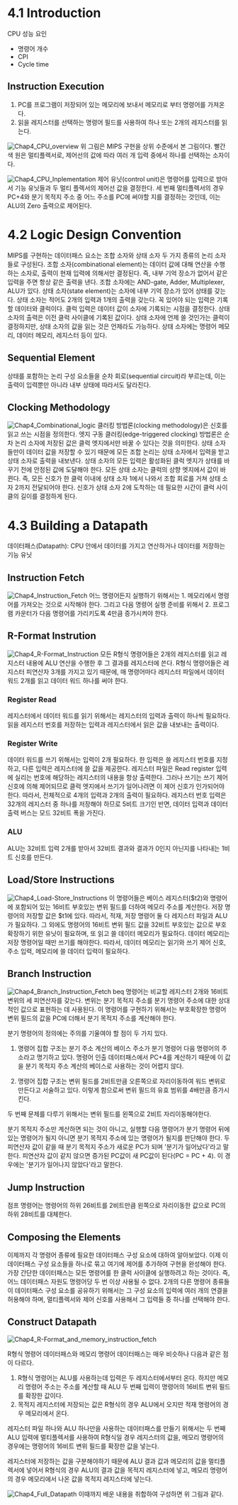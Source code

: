 # 4.1 Introduction
CPU 성능 요인
- 명령어 개수
- CPI
- Cycle time

## Instruction Execution
1. PC를 프로그램이 저장되어 있는 메모리에 보내서 메모리로 부터 명령어를 가져온다.
2. 읽을 레지스터를 선택하는 명령어 필드를 사용하여 하나 또는 2개의 레지스터를 읽는다.

![Chap4_CPU_overview](Chap4_CPU_overview.PNG)
위 그림은 MIPS 구현을 상위 수준에서 본 그림이다. 빨간색 원은 멀티플렉서로, 제어선의 값에 따라 여러 개 입력 중에서 하나를 선택하는 소자이다. 

![Chap4_CPU_Inplementation](Chap4_CPU_Inplementation.PNG)
제어 유닛(control unit)은 명령어를 입력으로 받아서 기능 유닛들과 두 멀티 플렉서의 제어선 값을 결정한다.
세 번째 멀티플렉서의 경우 PC+4와 분기 목적지 주소 중 어느 주소를 PC에 써야할 지를 결정하는 것인데, 이는 ALU의 Zero 출력으로 제어된다. 

# 4.2 Logic Design Convention
MIPS를 구현하는 데이터패스 요소는 조합 소자와 상태 소자 두 가지 종류의 논리 소자들로 구성된다. 조합 소자(combinational element)는 데이터 값에 대해 연산을 수행하는 소자로, 출력이 현재 입력에 의해서만 결정된다. 즉, 내부 기억 장소가 없어서 같은 입력을 주면 항상 같은 출력을 낸다. 조합 소자에는 AND-gate, Adder, Multiplexer, ALU가 있다.
상태 소자(state element)는 소자에 내부 기억 장소가 있어 상태를 갖는다. 상태 소자는 적어도 2개의 입력과 1개의 출력을 갖는다. 꼭 있어야 되는 입력은 기록할 데이터와 클럭이다. 클럭 입력은 데이터 값이 소자에 기록되는 시점을 결정한다. 상태 소자의 출력은 이전 클럭 사이클에 기록된 값이다. 상태 소자에 언제 쓸 것인가는 클럭이 결정하지만, 상태 소자의 값을 읽는 것은 언제라도 가능하다. 상태 소자에는 명령어 메모리, 데이터 메모리, 레지스터 등이 있다.

## Sequential Element
상태를 포함하는 논리 구성 요소들을 순차 회로(sequential circuit)라 부르는데, 이는 출력이 입력뿐만 아니라 내부 상태에 따라서도 달라진다.

## Clocking Methodology
![Chap4_Combinational_logic](Chap4_Combinational_logic.PNG)
클러킹 방법론(clocking methodology)은 신호를 읽고 쓰는 시점을 정의한다. 엣지 구동 클러킹(edge-triggered clocking) 방법론은 순차 논리 소자에 저장된 값은 클럭 엣지에서만 바꿀 수 있다는 것을 의미한다. 상태 소자들만이 데이터 값을 저장할 수 있기 때문에 모든 조합 논리는 상태 소자에서 입력을 받고 상태 소자로 출력을 내보낸다.
상태 소자의 모든 입력은 활성화된 클럭 엣지가 상태를 바꾸기 전에 안정된 값에 도달해야 한다. 모든 상태 소자는 클럭의 상향 엣지에서 값이 바뀐다. 즉, 모든 신호가 한 클럭 이내에 상태 소자 1에서 나와서 조합 회로를 거쳐 상태 소자 2까지 전달되어야 한다. 신호가 상태 소자 2에 도착하는 데 필요한 시간이 클럭 사이클의 길이를 결정하게 된다.

# 4.3 Building a Datapath
데이터패스(Datapath): CPU 안에서 데이터를 가지고 연산하거나 데이터를 저장하는 기능 유닛
## Instruction Fetch
![Chap4_Instruction_Fetch](Chap4_Instruction_Fetch.PNG)
어느 명령어든지 실행하기 위해서는 1. 메모리에서 명령어를 가져오는 것으로 시작해야 한다. 그리고 다음 명령어 실행 준비를 위해서 2. 프로그램 카운터가 다음 명령어를 가리키도록 4만큼 증가시켜야 한다. 

## R-Format Instrution
![Chap4_R-Format_Instruction](Chap4_R-Format_Instruction.PNG)
모든 R형식 명령어들은 2개의 레지스터를 읽고 레지스터 내용에 ALU 연산을 수행한 후 그 결과를 레지스터에 쓴다. R형식 명령어들은 레지스터 피연산자 3개를 가지고 있기 때문에, 매 명령어마다 레지스터 파일에서 데이터 워드 2개를 읽고 데이터 워드 하나를 써야 한다. 

### Register Read
레지스터에서 데이터 워드를 읽기 위해서는 레지스터의 입력과 출력이 하나씩 필요하다. 읽을 레지스터 번호를 저장하는 입력과 레지스터에서 읽은 값을 내보내는 출력이다.

### Register Write
데이터 워드를 쓰기 위해서는 입력이 2개 필요하다. 한 입력은 쓸 레지스터 번호를 지정하고, 다른 입력은 레지스터에 쓸 값을 제공한다. 레지스터 파일은 Read register 입력에 실리는 번호에 해당하는 레지스터의 내용을 항상 출력한다. 그러나 쓰기는 쓰기 제어 신호에 의해 제어되므로 클럭 엣지에서 쓰기가 일어나려면 이 제어 신호가 인가되어야 한다. 따라서, 전체적으로 4개의 입력과 2개의 출력이 필요하다. 레지스터 번호 입력은 32개의 레지스터 중 하나를 저장해야 하므로 5비트 크기인 반면, 데이터 입력과 데이터 출력 버스는 모드 32비트 폭을 가진다.

### ALU
ALU는 32비트 입력 2개를 받아서 32비트 결과와 결과가 0인지 아닌지를 나타내는 1비트 신호를 만든다.

## Load/Store Instructions
![Chap4_Load-Store_Instructions](Chap4_Load-Store_Instructions.PNG)
이 명령어들은 베이스 레지스터(\$t2)와 명령어에 포함되어 있는 16비트 부호있는 변위 필드를 더하여 메모리 주소를 계산한다. 저장 명령어의 저장할 값은 \$t1에 있다. 따라서, 적재, 저장 명령어 둘 다 레지스터 파일과 ALU가 필요하다. 그 외에도 명령어의 16비트 변위 필드 값을 32비트 부호있는 값으로 부호확장하기 위한 유닛이 필요하며, 또 읽고 쓸 데이터 메모리가 필요하다. 
데이터 메모리는 저장 명령어일 때만 쓰기를 해야한다. 따라서, 데이터 메모리는 읽기와 쓰기 제어 신호, 주소 입력, 메모리에 쓸 데이터 입력이 필요하다.

## Branch Instruction
![Chap4_Branch_Instruction_Fetch](Chap4_Branch_Instruction_Fetch.PNG)
beq 명령어는 비교할 레지스터 2개와 16비트 변위의 세 피연산자를 갖는다. 변위는 분기 목적지 주소를 분기 명령어 주소에 대한 상대적인 값으로 표현하는 데 사용된다. 이 명령어를 구현하기 위해서는 부호확장한 명령어 변위 필드의 값을 PC에 더해서 분기 목적지 주소를 계산해야 한다. 

분기 명령어의 정의에는 주의를 기울여야 할 점이 두 가지 있다.
1. 명령어 집합 구조는 분기 주소 계산의 베이스 주소가 분기 명령어 다음 명령어의 주소라고 명기하고 있다. 명령어 인출 데이터패스에서 PC+4를 계산하기 때문에 이 값을 분기 목적지 주소 계산의 베이스로 사용하는 것이 어렵지 않다.

2. 명령어 집합 구조는 변위 필드를 2비트만큼 오른쪽으로 자리이동하여 워드 변위로 만든다고 서술하고 있다. 이렇게 함으로써 변위 필드의 유효 범위를 4배만큼 증가시킨다.

두 번째 문제를 다루기 위해서는 변위 필드를 왼쪽으로 2비트 자리이동해야한다. 

분기 목적지 주소만 계산하면 되는 것이 아니고, 실행할 다음 명령어가 분기 명령어 뒤에 있는 명령어가 될지 아니면 분기 목적지 주소에 있는 명령어가 될지를 판단해야 한다. 두 피연산자 값이 같을 때 분기 목적지 주소가 새로운 PC가 되며 '분기가 일어났다'라고 말한다. 피연산자 값이 같지 않으면 증가된 PC값이 새 PC값이 된다(PC = PC + 4). 이 경우에는 '분기가 일어나지 않았다'라고 말한다.

## Jump Instruction
점프 명령어는 명령어의 하위 26비트를 2비트만큼 왼쪽으로 자리이동한 값으로 PC의 하위 28비트를 대체한다.

## Composing the Elements
이제까지 각 명령어 종류에 필요한 데이터패스 구성 요소에 대하여 알아보았다. 이제 이 데이터패스 구성 요소들을 하나로 묶고 여기에 제어를 추가하여 구현을 완성해야 한다. 가장 간단한 데이터패스는 모든 명령어를 한 클럭 사이클에 실행하려고 하는 것이다. 
즉, 어느 데이터패스 자원도 명령어당 두 번 이상 사용될 수 없다. 2개의 다른 명령어 종류들이 데이터패스 구성 요소를 공유하기 위해서는 그 구성 요소의 입력에 여러 개의 연결을 허용해야 하며, 멀티플렉서와 제어 신호를 사용해서 그 입력들 중 하나를 선택해야 한다.

## Construct Datapath
![Chap4_R-Format_and_memory_instruction_fetch](Chap4_R-Format_and_memory_instruction_fetch.PNG)

R형식 명령어 데이터패스와 메모리 명령어 데이터패스는 매우 비슷하나 다음과 같은 점이 다르다.
1. R형식 명령어는 ALU를 사용하는데 입력은 두 레지스터에서부터 온다. 하지만 메모리 명령어 주소는 주소를 계산할 때 ALU 두 번째 입력이 명령어의 16비트 변위 필드를 확장한 값이다.
2. 목적지 레지스터에 저장되는 값은 R형식의 경우 ALU에서 오지만 적재 명령어의 경우 메모리에서 온다.

레지스터 파일 하나와 ALU 하나만을 사용하는 데이터패스를 만들기 위해서는 두 번째 ALU 입력에 멀티플렉서를 사용하여 R형식일 경우 레지스터의 값을, 메모리 명령어의 경우에는 명령어의 16비트 변위 필드를 확장한 값을 넣는다.

레지스터에 저장하는 값을 구분해야하기 때문에 ALU 결과 값과 메모리의 값을 멀티플렉서에 넣어서 R형식의 경우 ALU의 결과 값을 목적지 레지스터에 넣고, 메모리 명령어의 경우 메모리에서 나온 값을 목적지 레지스터에 넣는다.

![Chap4_Full_Datapath](Chap4_Full_Datapath.PNG)
이때까지 배운 내용을 취합하여 구성하면 위 그림과 같다.
